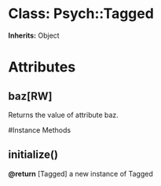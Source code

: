 # Class: Psych::Tagged
**Inherits:** Object
    



# Attributes
## baz[RW] [](#attribute-i-baz)
Returns the value of attribute baz.


#Instance Methods
## initialize() [](#method-i-initialize)

**@return** [Tagged] a new instance of Tagged

